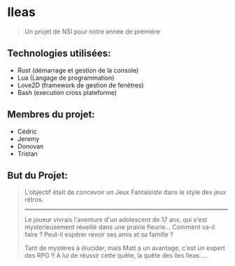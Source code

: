 # Ileas

> Un projet de NSI pour notre année de première

## Technologies utilisées:
- Rust (démarrage et gestion de la console)
- Lua (Langage de programmation)
- Love2D (framework de gestion de fenêtres)
- Bash (execution cross plateforme)

## Membres du projet:
- Cédric
- Jeremy
- Donovan
- Tristan

## But du Projet:
> L'objectif était de concevoir un Jeux Fantaisiste dans le style des jeux rétros.
> ** **
> Le joueur vivrais l'aventure d'un adolescent de 17 ans, qui s'est mysterieusement réveillé dans une prairie fleurie... Comment va-il faire ? Peut-il espérer revoir ses amis et sa famille ?
> 
> Tant de mystères à élucider, mais Matt a un avantage, c'est un expert des RPG !! A lui de réussir cette quête, la quête des îles Ileas.....
